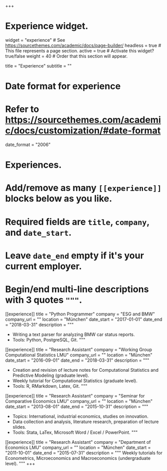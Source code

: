 +++
# Experience widget.
widget = "experience"  # See https://sourcethemes.com/academic/docs/page-builder/
headless = true  # This file represents a page section.
active = true  # Activate this widget? true/false
weight = 40  # Order that this section will appear.

title = "Experience"
subtitle = ""

# Date format for experience
#   Refer to https://sourcethemes.com/academic/docs/customization/#date-format
date_format = "2006"

# Experiences.
#   Add/remove as many `[[experience]]` blocks below as you like.
#   Required fields are `title`, `company`, and `date_start`.
#   Leave `date_end` empty if it's your current employer.
#   Begin/end multi-line descriptions with 3 quotes `"""`.
[[experience]]
  title = "Python Programmer"
  company = "ESG and BMW"
  company_url = ""
  location = "München"
  date_start = "2017-01-01"
  date_end = "2018-03-31"
  description = """
  * Writing a text parser for analyzing BMW car status reports.
  * Tools: Python, PostgreSQL, Git.
  """

[[experience]]
  title = "Research Assistant"
  company = "Working Group Computational Statistics LMU"
  company_url = ""
  location = "München"
  date_start = "2016-09-01"
  date_end = "2018-03-31"
  description = """
  * Creation and revision of lecture notes for Computational Statistics and Predictive Modeling (graduate level).
  * Weekly tutorial for Computational Statistics (graduate level).
  * Tools: R, RMarkdown, Latex, Git.
  """

[[experience]]
  title = "Research Assistant"
  company = "Seminar for Comparative Economics LMU"
  company_url = ""
  location = "München"
  date_start = "2013-08-01"
  date_end = "2015-10-31"
  description = """
  * Topics: International, industrial economics, studies on innovation.
  * Data collection and analysis, literature research, preparation of lecture slides.
  * Tools: Stata, LaTex, Microsoft Word / Excel / PowerPoint.
  """

[[experience]]
  title = "Research Assistant"
  company = "Department of Economics LMU"
  company_url = ""
  location = "München"
  date_start = "2011-10-01"
  date_end = "2015-07-31"
  description = """
  Weekly tutorials for Econometrics, Microeconomics and Macroeconomics (undergraduate level).
  """
+++
